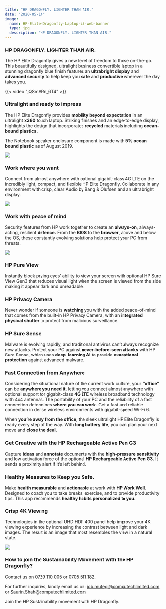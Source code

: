 ```yaml
---
title: "HP DRAGONFLY. LIGHTER THAN AIR."
date: "2020-05-14"
image:
  name: HP-Elite-Dragonfly-Laptop-i5-web-banner
  type: jpg
  description: "HP DRAGONFLY. LIGHTER THAN AIR."
---
```

 
### HP DRAGONFLY. LIGHTER THAN AIR.

The HP Elite Dragonfly gives a new level of freedom to those on-the-go. This beautifully designed, ultralight business convertible laptop in a stunning dragonfly blue finish features an __ultrabright display__ and __advanced security__ to help keep you __safe__ and __productive__ wherever the day takes you.

{{< video "jQSmARn_6T4" >}}

### Ultralight and ready to impress

The HP Elite Dragonfly provides __mobility beyond expectation__ in an ultralight __x360__ touch laptop. Striking finishes and an edge-to-edge display, highlights the design that incorporates __recycled__ materials including __ocean-bound plastics.__

The Notebook speaker enclosure component is made with __5% ocean bound plastic__ as of August 2019.
 
![](/news/HP-Elite-Dragonfly-Laptop-i5-social-media-post.jpg)

### Work where you want

Connect from almost anywhere with optional gigabit-class 4G LTE on the incredibly light, compact, and flexible HP Elite Dragonfly. Collaborate in any environment with crisp, clear Audio by Bang & Olufsen and an ultrabright display.
 
![](/news/HP-Elite-Dragonfly-Laptop-i7-social-media-post.jpg)

### Work with peace of mind

Security features from HP work together to create an __always-on__, always-acting, resilient __defence.__ From the __BIOS__ to the __browser__, above and below the OS, these constantly evolving solutions help protect your PC from threats.

![](/news/HP-Elite-Dragonfly-Laptop-i5-16GB-mailer.jpg)
 
### HP Pure View

Instantly block prying eyes’ ability to view your screen with optional HP Sure View Gen3 that reduces visual light when the screen is viewed from the side making it appear dark and unreadable. 

### HP Privacy Camera

Never wonder if someone is __watching__ you with the added peace-of-mind that comes from the built-in HP Privacy Camera, with an __integrated physical shutter__ to protect from malicious surveillance.

### HP Sure Sense

Malware is evolving rapidly, and traditional antivirus can’t always recognize new attacks. Protect your PC against __never-before-seen attacks__ with HP Sure Sense, which uses __deep-learning AI__ to provide __exceptional protection__ against advanced malware.

### Fast Connection from Anywhere

Considering the situational nature of the current work culture, your __“office”__ can be __anywhere you need it__, letting you connect almost anywhere with optional support for gigabit-class __4G LTE__ wireless broadband technology with 4x4 antennas. The portability of your PC and the reliability of a fast connection determines __where you can work.__ Get a fast and reliable connection in dense wireless environments with gigabit-speed Wi-Fi 6.

When __you’re away from the office__, the sleek ultralight HP Elite Dragonfly is ready every step of the way. With __long battery life__, you can plan your next move and __close the deal.__

### Get Creative with the HP Rechargeable Active Pen G3

Capture __ideas__ and __annotate__ documents with the __high-pressure sensitivity__ and low activation force of the optional __HP Rechargeable Active Pen G3.__ It sends a proximity alert if it’s left behind.

### Healthy Measures to Keep you Safe.

Make __health measurable__ and __actionable__ at work with __HP Work Well__. Designed to coach you to take breaks, exercise, and to provide productivity tips. This app recommends __healthy habits personalized to you.__

### Crisp 4K Viewing

Technologies in the optional UHD HDR 400 panel help improve your 4K viewing experience by increasing the contrast between light and dark images. The result is an image that most resembles the view in a natural state.
 
![](/news/HP-Elite-Dragonfly-Laptop-i5-8GB-social-media-post.jpg)

### How to join the Sustainability Movement with the HP Dragonfly? 

Contact us on [0729 110 005](tel:+254729110005) or [0705 511 182](tel:+2540705511182).

For further inquiries, kindly email us on: [job.mutegi@computechlimited.com](mailto:job.mutegi@computechlimited.com) or [Saurin.Shah@computechlimited.com](mailto:Saurin.Shah@computechlimited.com)

Join the HP Sustainability movement with HP Dragonfly.
